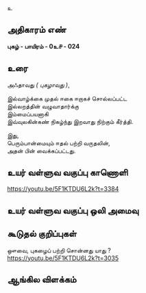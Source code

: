 உ


## அதிகாரம் எண்

**புகழ் - பாயிரம் - 0உ௪ - 024** 

## உரை

அஃதாவது _( புகழாவது )_,  

இல்வாழ்க்கை முதல் ஈகை ஈறாகச் சொல்லப்பட்ட  
இல்லறத்தின் வழுவாதார்க்கு  
இம்மைப்பயனாகி  
இவ்வுலகின்கண் நிகழ்ந்து இறவாது நிற்கும் கீர்த்தி.  

இது,  
பெரும்பான்மையும் ஈதல் பற்றி வருதலின்,  
அதன் பின் வைக்கப்பட்டது.

## உயர் வள்ளுவ வகுப்பு காணொளி

https://youtu.be/5F1KTDU6L2k?t=3384

## உயர் வள்ளுவ வகுப்பு ஒலி அமைவு 


## கூடுதல் குறிப்புகள்

ஔவை, புகழைப் பற்றி சொன்னது யாது ?  
https://youtu.be/5F1KTDU6L2k?t=3035

## ஆங்கில விளக்கம்


